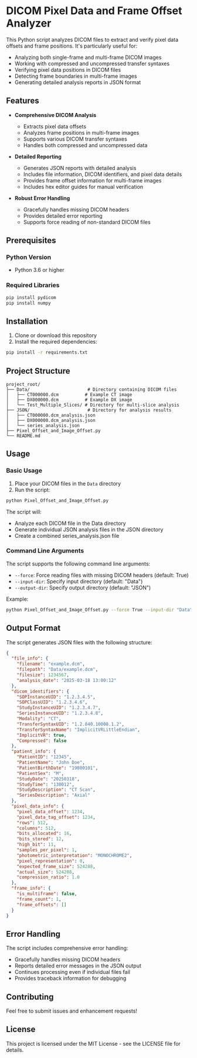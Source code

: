 # DICOM Pixel Data and Frame Offset Analyzer

This Python script analyzes DICOM files to extract and verify pixel data offsets and frame positions. It's particularly useful for:
- Analyzing both single-frame and multi-frame DICOM images
- Working with compressed and uncompressed transfer syntaxes
- Verifying pixel data positions in DICOM files
- Detecting frame boundaries in multi-frame images
- Generating detailed analysis reports in JSON format

## Features

- **Comprehensive DICOM Analysis**
  - Extracts pixel data offsets
  - Analyzes frame positions in multi-frame images
  - Supports various DICOM transfer syntaxes
  - Handles both compressed and uncompressed data

- **Detailed Reporting**
  - Generates JSON reports with detailed analysis
  - Includes file information, DICOM identifiers, and pixel data details
  - Provides frame offset information for multi-frame images
  - Includes hex editor guides for manual verification

- **Robust Error Handling**
  - Gracefully handles missing DICOM headers
  - Provides detailed error reporting
  - Supports force reading of non-standard DICOM files

## Prerequisites

### Python Version
- Python 3.6 or higher

### Required Libraries
```bash
pip install pydicom
pip install numpy
```

## Installation

1. Clone or download this repository
2. Install the required dependencies:
```bash
pip install -r requirements.txt
```

## Project Structure

```
project_root/
├── Data/                      # Directory containing DICOM files
│   ├── CT000000.dcm          # Example CT image
│   ├── DX000000.dcm          # Example DX image
│   └── Test_Multiple_Slices/ # Directory for multi-slice analysis
├── JSON/                      # Directory for analysis results
│   ├── CT000000.dcm_analysis.json
│   ├── DX000000.dcm_analysis.json
│   └── series_analysis.json
├── Pixel_Offset_and_Image_Offset.py
└── README.md
```

## Usage

### Basic Usage

1. Place your DICOM files in the `Data` directory
2. Run the script:
```bash
python Pixel_Offset_and_Image_Offset.py
```

The script will:
- Analyze each DICOM file in the Data directory
- Generate individual JSON analysis files in the JSON directory
- Create a combined series_analysis.json file

### Command Line Arguments

The script supports the following command line arguments:
- `--force`: Force reading files with missing DICOM headers (default: True)
- `--input-dir`: Specify input directory (default: "Data")
- `--output-dir`: Specify output directory (default: "JSON")

Example:
```bash
python Pixel_Offset_and_Image_Offset.py --force True --input-dir "Data" --output-dir "JSON"
```

## Output Format

The script generates JSON files with the following structure:

```json
{
  "file_info": {
    "filename": "example.dcm",
    "filepath": "Data/example.dcm",
    "filesize": 1234567,
    "analysis_date": "2025-03-18 13:00:12"
  },
  "dicom_identifiers": {
    "SOPInstanceUID": "1.2.3.4.5",
    "SOPClassUID": "1.2.3.4.6",
    "StudyInstanceUID": "1.2.3.4.7",
    "SeriesInstanceUID": "1.2.3.4.8",
    "Modality": "CT",
    "TransferSyntaxUID": "1.2.840.10008.1.2",
    "TransferSyntaxName": "ImplicitVRLittleEndian",
    "ImplicitVR": true,
    "Compressed": false
  },
  "patient_info": {
    "PatientID": "12345",
    "PatientName": "John Doe",
    "PatientBirthDate": "19800101",
    "PatientSex": "M",
    "StudyDate": "20250318",
    "StudyTime": "130012",
    "StudyDescription": "CT Scan",
    "SeriesDescription": "Axial"
  },
  "pixel_data_info": {
    "pixel_data_offset": 1234,
    "pixel_data_tag_offset": 1234,
    "rows": 512,
    "columns": 512,
    "bits_allocated": 16,
    "bits_stored": 12,
    "high_bit": 11,
    "samples_per_pixel": 1,
    "photometric_interpretation": "MONOCHROME2",
    "pixel_representation": 0,
    "expected_frame_size": 524288,
    "actual_size": 524288,
    "compression_ratio": 1.0
  },
  "frame_info": {
    "is_multiframe": false,
    "frame_count": 1,
    "frame_offsets": []
  }
}
```

## Error Handling

The script includes comprehensive error handling:
- Gracefully handles missing DICOM headers
- Reports detailed error messages in the JSON output
- Continues processing even if individual files fail
- Provides traceback information for debugging

## Contributing

Feel free to submit issues and enhancement requests!

## License

This project is licensed under the MIT License - see the LICENSE file for details. 